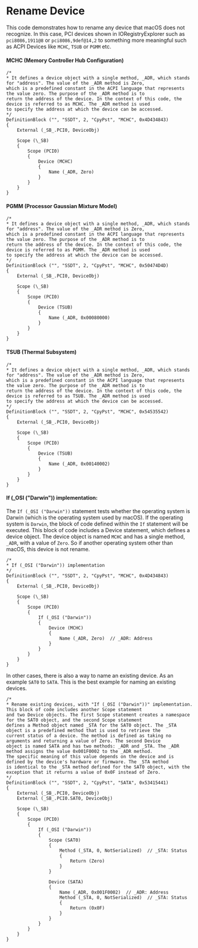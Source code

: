 # Rename Device

This code demonstrates how to rename any device that macOS does not recognize. In this case, PCI devices shown in IORegistryExplorer such as `pci8086,1911@8` or `pci8086,9def@14,2` to something more meaningful such as ACPI Devices like `MCHC`, `TSUB` or `PGMM` etc.

#### MCHC (Memory Controller Hub Configuration)

```asl
/*
* It defines a device object with a single method, _ADR, which stands for "address". The value of the _ADR method is Zero, 
which is a predefined constant in the ACPI language that represents the value zero. The purpose of the _ADR method is to 
return the address of the device. In the context of this code, the device is referred to as MCHC. The _ADR method is used
to specify the address at which the device can be accessed.
*/
DefinitionBlock ("", "SSDT", 2, "CpyPst", "MCHC", 0x4D434843)
{
    External (_SB_.PCI0, DeviceObj)

    Scope (\_SB)
    {
        Scope (PCI0)
        {
            Device (MCHC)
            {
                Name (_ADR, Zero)
            }
        }
    }
}
```

#### PGMM (Processor Gaussian Mixture Model)

```asl
/*
* It defines a device object with a single method, _ADR, which stands for "address". The value of the _ADR method is Zero, 
which is a predefined constant in the ACPI language that represents the value zero. The purpose of the _ADR method is to 
return the address of the device. In the context of this code, the device is referred to as PGMM. The _ADR method is used
to specify the address at which the device can be accessed.
*/
DefinitionBlock ("", "SSDT", 2, "CpyPst", "MCHC", 0x50474D4D)
{
    External (_SB_.PCI0, DeviceObj)

    Scope (\_SB)
    {
        Scope (PCI0)
        {
            Device (TSUB)
            {
                Name (_ADR, 0x00080000)
            }
        }
    }
}
```

#### TSUB (Thermal Subsystem)

```asl
/*
* It defines a device object with a single method, _ADR, which stands for "address". The value of the _ADR method is Zero, 
which is a predefined constant in the ACPI language that represents the value zero. The purpose of the _ADR method is to 
return the address of the device. In the context of this code, the device is referred to as TSUB. The _ADR method is used
to specify the address at which the device can be accessed.
*/
DefinitionBlock ("", "SSDT", 2, "CpyPst", "MCHC", 0x54535542)
{
    External (_SB_.PCI0, DeviceObj)

    Scope (\_SB)
    {
        Scope (PCI0)
        {
            Device (TSUB)
            {
                Name (_ADR, 0x00140002)
            }
        }
    }
}
```

#### If (_OSI ("Darwin")) implementation:

The `If (_OSI ("Darwin"))` statement tests whether the operating system is Darwin (which is the operating system used by macOS). If the operating system is `Darwin`, the block of code defined within the `If` statement will be executed. This block of code includes a Device statement, which defines a device object. The device object is named `MCHC` and has a single method, `_ADR`, with a value of `Zero`. So if another operating system other than macOS, this device is not rename.

```asl
/*
* If (_OSI ("Darwin")) implementation
*/
DefinitionBlock ("", "SSDT", 2, "CpyPst", "MCHC", 0x4D434843)
{
    External (_SB_.PCI0, DeviceObj)

    Scope (\_SB)
    {
        Scope (PCI0)
        {
            If (_OSI ("Darwin"))
            {
                Device (MCHC)
                {
                    Name (_ADR, Zero)  // _ADR: Address
                }
            }
        }
    }
}
```

In other cases, there is also a way to name an existing device. As an example `SAT0` to `SATA`. This is the best example for naming an existing devices.

```asl
/*
* Rename existing devices, with "If (_OSI ("Darwin"))" implementation. This block of code includes another Scope statement
and two Device objects. The first Scope statement creates a namespace for the SAT0 object, and the second Scope statement
defines a Method object named _STA for the SAT0 object. The _STA object is a predefined method that is used to retrieve the
current status of a device. The method is defined as taking no arguments and returning a value of Zero. The second Device
object is named SATA and has two methods: _ADR and _STA. The _ADR method assigns the value 0x001F0002 to the _ADR method.
The specific meaning of this value depends on the device and is defined by the device's hardware or firmware. The _STA method
is identical to the _STA method defined for the SAT0 object, with the exception that it returns a value of 0x0F instead of Zero.
*/
DefinitionBlock ("", "SSDT", 2, "CpyPst", "SATA", 0x53415441)
{
    External (_SB_.PCI0, DeviceObj)
    External (_SB_.PCI0.SAT0, DeviceObj)

    Scope (\_SB)
    {
        Scope (PCI0)
        {
            If (_OSI ("Darwin"))
            {
                Scope (SAT0)
                {
                    Method (_STA, 0, NotSerialized)  // _STA: Status
                    {
                        Return (Zero)
                    }
                }

                Device (SATA)
                {
                    Name (_ADR, 0x001F0002)  // _ADR: Address
                    Method (_STA, 0, NotSerialized)  // _STA: Status
                    {
                        Return (0x0F)
                    }
                }
            }
        }
    }
}
```

